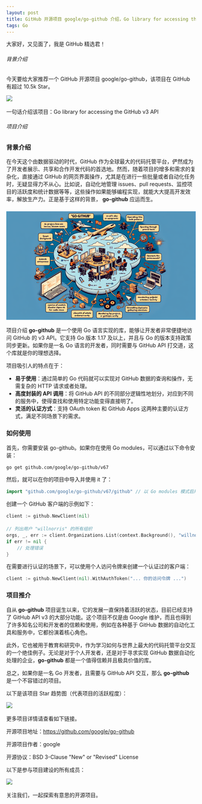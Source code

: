 ```yaml
---
layout: post
title: GitHub 开源项目 google/go-github 介绍，Go library for accessing the GitHub v3 API
tags: Go
---
```


大家好，又见面了，我是 GitHub 精选君！

###### 背景介绍

今天要给大家推荐一个 GitHub 开源项目 google/go-github，该项目在 GitHub 有超过 10.5k Star。

![](https://stats.deeptrain.net/repo/google/go-github/?theme=light)

一句话介绍该项目：Go library for accessing the GitHub v3 API





###### 项目介绍

### 背景介绍
在今天这个由数据驱动的时代，GitHub 作为全球最大的代码托管平台，俨然成为了开发者展示、共享和合作开发代码的首选地。然而，随着项目的增多和需求的复杂化，直接通过 GitHub 的网页界面操作，尤其是在进行一些批量或者自动化任务时，无疑显得力不从心。比如说，自动化地管理 issues、pull requests、监控项目的活跃度和统计数据等等，这些操作如果能够编程实现，就能大大提高开发效率，解放生产力。正是基于这样的背景， **go-github** 应运而生。

### 

![](https://raw.githubusercontent.com/ZhuPeng/pic/master/mac/compress_tmp-70c770cb377928961df92d9bf83db1e3.png)

项目介绍
**go-github** 是一个使用 Go 语言实现的库，能够让开发者非常便捷地访问 GitHub 的 v3 API。它支持 Go 版本 1.17 及以上，并且与 Go 的版本支持政策同步更新。如果你是一名 Go 语言的开发者，同时需要与 GitHub API 打交道，这个库就是你的理想选择。

项目吸引人的特点在于：
- **易于使用**：通过简单的 Go 代码就可以实现对 GitHub 数据的查询和操作，无需复杂的 HTTP 请求或者处理。
- **高度封装的 API 调用**：将 GitHub API 的不同部分逻辑性地划分，对应到不同的服务中，使得查找和使用特定功能变得直接明了。
- **灵活的认证方式**：支持 OAuth token 和 GitHub Apps 这两种主要的认证方式，满足不同场景下的需求。

### 如何使用
首先，你需要安装 go-github。如果你在使用 Go modules，可以通过以下命令安装：
```bash
go get github.com/google/go-github/v67
```
然后，就可以在你的项目中导入并使用 it 了：
```go
import "github.com/google/go-github/v67/github" // 以 Go modules 模式启用
```
创建一个 GitHub 客户端的示例如下：
```go
client := github.NewClient(nil)

// 列出用户 "willnorris" 的所有组织
orgs, _, err := client.Organizations.List(context.Background(), "willnorris", nil)
if err != nil {
    // 处理错误
}
```
在需要进行认证的场景下，可以使用个人访问令牌来创建一个认证过的客户端：
```go
client := github.NewClient(nil).WithAuthToken("... 你的访问令牌 ...")
```

### 项目推介
自从 **go-github** 项目诞生以来，它的发展一直保持着活跃的状态，目前已经支持了 GitHub API v3 的大部分功能。这个项目不仅是由 Google 维护，而且也得到了许多知名公司和开发者的信赖和使用，例如在各种基于 GitHub 数据的自动化工具和服务中，它都扮演着核心角色。

此外，它也被用于教育和研究中，作为学习如何与世界上最大的代码托管平台交互的一个绝佳例子。无论是对于个人开发者，还是对于寻求实现 GitHub 数据自动化处理的企业，**go-github** 都是一个值得信赖并且极具价值的库。

总之，如果你是一名 Go 开发者，且需要与 GitHub API 交互，那么 **go-github** 是一个不容错过的项目。

以下是该项目 Star 趋势图（代表项目的活跃程度）：

![](https://api.star-history.com/svg?repos=google/go-github&type=Timeline)

更多项目详情请查看如下链接。

开源项目地址：https://github.com/google/go-github 

开源项目作者：google

开源协议：BSD 3-Clause "New" or "Revised" License

以下是参与项目建设的所有成员：

![](https://contrib.rocks/image?repo=google/go-github)

关注我们，一起探索有意思的开源项目。

